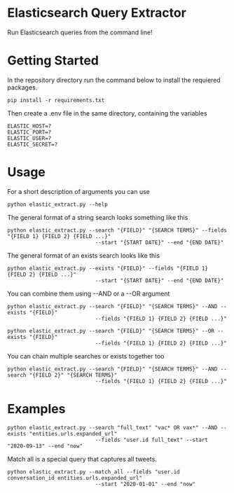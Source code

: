 # Elasticsearch Query Extractor

Run Elasticsearch queries from the command line!

# Getting Started

In the repository directory run the command below to install the requiered packages.

```
pip install -r requirements.txt
```

Then create a .env file in the same directory, containing the variables

```
ELASTIC_HOST=?
ELASTIC_PORT=?
ELASTIC_USER=?
ELASTIC_SECRET=?
```
  
# Usage

For a short description of arguments you can use

```
python elastic_extract.py --help
```

The general format of a string search looks something like this

```
python elastic_extract.py --search "{FIELD}" "{SEARCH TERMS}" --fields "{FIELD 1} {FIELD 2} {FIELD ...}" 
                            --start "{START DATE}" --end "{END DATE}"
```

The general format of an exists search looks like this

```
python elastic_extract.py --exists "{FIELD}" --fields "{FIELD 1} {FIELD 2} {FIELD ...}" 
                            --start "{START DATE}" --end "{END DATE}"
```

You can combine them using --AND or a --OR argument

```
python elastic_extract.py --search "{FIELD}" "{SEARCH TERMS}" --AND --exists "{FIELD}" 
                            --fields "{FIELD 1} {FIELD 2} {FIELD ...}"

python elastic_extract.py --search "{FIELD}" "{SEARCH TERMS}" --OR --exists "{FIELD}" 
                            --fields "{FIELD 1} {FIELD 2} {FIELD ...}"
```

You can chain multiple searches or exists together too

```
python elastic_extract.py --search "{FIELD}" "{SEARCH TERMS}" --AND --search "{FIELD 2}" "{SEARCH TERMS}" 
                            --fields "{FIELD 1} {FIELD 2} {FIELD ...}"
```

# Examples

```
python elastic_extract.py --search "full_text" "vac* OR vax*" --AND --exists "entities.urls.expanded_url" 
                            --fields "user.id full_text" --start "2020-09-13" --end "now"
```

Match all is a special query that captures all tweets.
```
python elastic_extract.py --match_all --fields "user.id conversation_id entities.urls.expanded_url" 
                            --start "2020-01-01" --end "now"
```
